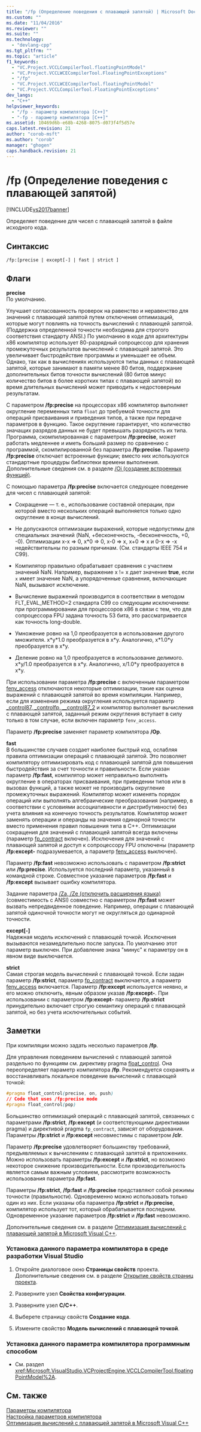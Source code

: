 ```yaml
---
title: "/fp (Определение поведения с плавающей запятой) | Microsoft Docs"
ms.custom: ""
ms.date: "11/04/2016"
ms.reviewer: ""
ms.suite: ""
ms.technology: 
  - "devlang-cpp"
ms.tgt_pltfrm: ""
ms.topic: "article"
f1_keywords: 
  - "VC.Project.VCCLCompilerTool.floatingPointModel"
  - "VC.Project.VCCLWCECompilerTool.FloatingPointExceptions"
  - "/fp"
  - "VC.Project.VCCLWCECompilerTool.floatingPointModel"
  - "VC.Project.VCCLCompilerTool.FloatingPointExceptions"
dev_langs: 
  - "C++"
helpviewer_keywords: 
  - "/fp - параметр компилятора [C++]"
  - "-fp - параметр компилятора [C++]"
ms.assetid: 10469d6b-e68b-4268-8075-d073f4f5d57e
caps.latest.revision: 21
author: "corob-msft"
ms.author: "corob"
manager: "ghogen"
caps.handback.revision: 21
---
```

# /fp (Определение поведения с плавающей запятой)
[!INCLUDE[vs2017banner](../../assembler/inline/includes/vs2017banner.md)]

Определяет поведение для чисел с плавающей запятой в файле исходного кода.  
  
## Синтаксис  
  
```  
/fp:[precise | except[-] | fast | strict ]  
```  
  
## Флаги  
 **precise**  
 По умолчанию.  
  
 Улучшает согласованность проверок на равенство и неравенство для значений с плавающей запятой путем отключения оптимизаций, которые могут повлиять на точность вычислений с плавающей запятой. \(Поддержка определенной точности необходима для строгого соответствия стандарту ANSI.\) По умолчанию в коде для архитектуры x86 компилятор использует 80\-разрядный сопроцессор для хранения промежуточных результатов вычислений с плавающей запятой.  Это увеличивает быстродействие программы и уменьшает ее объем.  Однако, так как в вычислениях используются типы данных с плавающей запятой, которые занимают в памяти менее 80 битов, поддержание дополнительных битов точности вычислений \(80 битов минус количество битов в более коротких типах с плавающей запятой\) во время длительных вычислений может приводить к недостоверным результатам.  
  
 С параметром **\/fp:precise** на процессорах x86 компилятор выполняет округление переменных типа `float` до требуемой точности для операций присваивания и приведения типов, а также при передаче параметров в функцию.  Такое округление гарантирует, что количество значащих разрядов данных не будет превышать разрядность их типа.  Программа, скомпилированная с параметром **\/fp:precise**, может работать медленнее и иметь больший размер по сравнению с программой, скомпилированной без параметра **\/fp:precise**.  Параметр **\/fp:precise** отключает встроенные функции; вместо них используются стандартные процедуры библиотеки времени выполнения.  Дополнительные сведения см. в разделе [\/Oi \(создание встроенных функций\)](../Topic/-Oi%20\(Generate%20Intrinsic%20Functions\).md).  
  
 С помощью параметра **\/fp:precise** включается следующее поведение для чисел с плавающей запятой:  
  
-   Сокращение — т. е., использование составной операции, при которой вместо нескольких операций выполняется только одно округление в конце вычислений.  
  
-   Не допускаются оптимизации выражений, которые недопустимы для специальных значений \(NaN, \+бесконечность, \-бесконечность, \+0, \-0\).  Оптимизации x\-x \=\> 0, x\*0 \=\> 0, x\-0 \=\> x, x\+0 \=\> x и 0\-x \=\> \-x недействительны по разным причинам. \(См. стандарты IEEE 754 и C99\).  
  
-   Компилятор правильно обрабатывает сравнения с участием значений NaN.  Например, выражение x \!\= x дает значение **true**, если `x` имеет значение NaN, а упорядоченные сравнения, включающие NaN, вызывают исключение.  
  
-   Вычисление выражений производится в соответствии в методом FLT\_EVAL\_METHOD\=2 стандарта C99 со следующим исключением: при программировании для процессоров x86 в связи с тем, что для сопроцессора FPU задана точность 53 бита, это рассматривается как точность long\-double.  
  
-   Умножение ровно на 1,0 преобразуется в использование другого множителя.  x\*y\*1.0 преобразуется в x\*y.  Аналогично, x\*1.0\*y преобразуется в x\*y.  
  
-   Деление ровно на 1,0 преобразуется в использование делимого.  x\*y\/1.0 преобразуется в x\*y.  Аналогично, x\/1.0\*y преобразуется в x\*y.  
  
 При использовании параметра **\/fp:precise** с включенным параметром [fenv\_access](../../preprocessor/fenv-access.md) отключаются некоторые оптимизации, такие как оценка выражений с плавающей запятой во время компиляции.  Например, если для изменения режима округления используется параметр [\_control87, \_controlfp, \_\_control87\_2](../Topic/_control87,%20_controlfp,%20__control87_2.md) и компилятор выполняет вычисления с плавающей запятой, заданный режим округления вступает в силу только в том случае, если включен параметр `fenv_access`.  
  
 Параметр **\/fp:precise** заменяет параметр компилятора **\/Op**.  
  
 **fast**  
 В большинстве случаев создает наиболее быстрый код, ослабляя правила оптимизации операций с плавающей запятой.  Это позволяет компилятору оптимизировать код с плавающей запятой для повышения быстродействия за счет точности и правильности.  Если указан параметр **\/fp:fast**, компилятор может неправильно выполнять округление в операторах присваивания, при приведении типов или в вызовах функций, а также может не производить округление промежуточных выражений.  Компилятор может изменять порядок операций или выполнять алгебраические преобразования \(например, в соответствии с условиями ассоциативности и дистрибутивности\) без учета влияния на конечную точность результатов.  Компилятор может заменять операции и операнды на значения одинарной точности вместо применения правил повышения типа в C\+\+.  Оптимизации сокращения для значений с плавающей запятой всегда включены \(параметр [fp\_contract](../../preprocessor/fp-contract.md) включен\).  Исключения для значений с плавающей запятой и доступ к сопроцессору FPU отключены \(параметр **\/fp:except\-** подразумевается, а параметр [fenv\_access](../../preprocessor/fenv-access.md) выключен\).  
  
 Параметр **\/fp:fast** невозможно использовать с параметром **\/fp:strict** или **\/fp:precise**.  Используется последний параметр, указанный в командной строке.  Совместное указание параметров **\/fp:fast** и **\/fp:except** вызывает ошибку компилятора.  
  
 Задание параметра [\/Za, \/Ze \(отключить расширения языка\)](../../build/reference/za-ze-disable-language-extensions.md) \(совместимость с ANSI\) совместно с параметром **\/fp:fast** может вызвать непредвиденное поведение.  Например, операции с плавающей запятой одиночной точности могут не округляться до одинарной точности.  
  
 **except\[\-\]**  
 Надежная модель исключений с плавающей точкой.  Исключения вызываются незамедлительно после запуска.  По умолчанию этот параметр выключен.  При добавление знака "минус" к параметру он в явном виде выключается.  
  
 **strict**  
 Самая строгая модель вычислений с плавающей точкой.  Если задан параметр **\/fp:strict**, параметр [fp\_contract](../../preprocessor/fp-contract.md) выключается, а параметр [fenv\_access](../../preprocessor/fenv-access.md) включается.  Параметр **\/fp:except** используется неявно, и его можно отключить, явным образом указав **\/fp:except\-**.  При использовании с параметром **\/fp:except\-** параметр **\/fp:strict** принудительно включает строгую семантику операций с плавающей запятой, но без учета исключительных событий.  
  
## Заметки  
 При компиляции можно задать несколько параметров **\/fp**.  
  
 Для управления поведением вычислений с плавающей запятой раздельно по функциям см. директиву pragma [float\_control](../Topic/float_control.md).  Она переопределяет параметр компилятора **\/fp**.  Рекомендуется сохранять и восстанавливать локальное поведение вычислений с плавающей точкой:  
  
```css  
#pragma float_control(precise, on, push)  
// Code that uses /fp:precise mode  
#pragma float_control(pop)  
```  
  
 Большинство оптимизаций операций с плавающей запятой, связанных с параметрами **\/fp:strict**, **\/fp:except** \(и соответствующими директивами pragma\) и директивой pragma `fp_contract`, зависят от оборудования.  Параметры **\/fp:strict** и **\/fp:except** несовместимы с параметром **\/clr**.  
  
 Параметр **\/fp:precise** удовлетворяет большинству требований, предъявляемых к вычислениям с плавающей запятой в приложениях.  Можно использовать параметры **\/fp:except** и **\/fp:strict**, но возможно некоторое снижение производительности.  Если производительность является самым важным условием, рассмотрите возможность использования параметра **\/fp:fast**.  
  
 Параметры **\/fp:strict**, **\/fp:fast** и **\/fp:precise** представляют собой режимы точности \(правильности\).  Одновременно можно использовать только один из них.  Если указаны оба параметра **\/fp:strict** и **\/fp:precise**, компилятор использует тот, который обрабатывается последним.  Одновременное указание параметров **\/fp:strict** и **\/fp:fast** невозможно.  
  
 Дополнительные сведения см. в разделе [Оптимизация вычислений с плавающей запятой в Microsoft Visual C\+\+](http://msdn.microsoft.com/library/aa289157.aspx).  
  
### Установка данного параметра компилятора в среде разработки Visual Studio  
  
1.  Откройте диалоговое окно **Страницы свойств** проекта.  Дополнительные сведения см. в разделе [Открытие свойств страниц проекта](../../misc/how-to-open-project-property-pages.md).  
  
2.  Разверните узел **Свойства конфигурации**.  
  
3.  Разверните узел **C\/C\+\+**.  
  
4.  Выберете страницу свойств **Создание кода**.  
  
5.  Измените свойство **Модель вычислений с плавающей точкой**.  
  
### Установка данного параметра компилятора программным способом  
  
-   См. раздел <xref:Microsoft.VisualStudio.VCProjectEngine.VCCLCompilerTool.floatingPointModel%2A>.  
  
## См. также  
 [Параметры компилятора](../../build/reference/compiler-options.md)   
 [Настройка параметров компилятора](../Topic/Setting%20Compiler%20Options.md)   
 [Оптимизация вычислений с плавающей запятой в Microsoft Visual C\+\+](http://msdn.microsoft.com/library/aa289157.aspx)